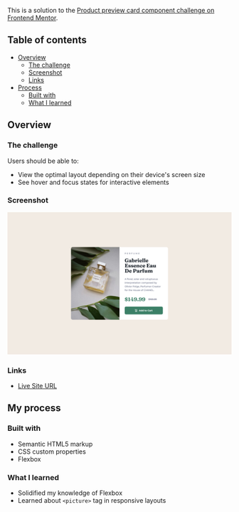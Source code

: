 ﻿This is a solution to the [Product preview card component challenge on Frontend Mentor](https://www.frontendmentor.io/challenges/product-preview-card-component-GO7UmttRfa).

## Table of contents

- [Overview](#overview)
    - [The challenge](#the-challenge)
    - [Screenshot](#screenshot)
    - [Links](#links)
- [Process](#my-process)
    - [Built with](#built-with)
    - [What I learned](#what-i-learned)

## Overview

### The challenge

Users should be able to:

- View the optimal layout depending on their device's screen size
- See hover and focus states for interactive elements

### Screenshot

![](images/screenshot.jpg)

### Links
- [Live Site URL](https://bohuslava-p.github.io/product-card-component/)

## My process

### Built with

- Semantic HTML5 markup
- CSS custom properties
- Flexbox

### What I learned

- Solidified my knowledge of Flexbox
- Learned about ```<picture>``` tag in responsive layouts 